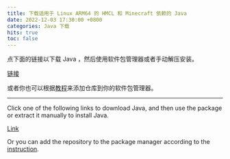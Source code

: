 ```yaml
---
title: 下载适用于 Linux ARM64 的 HMCL 和 Minecraft 依赖的 Java
date: 2022-12-03 17:30:00 +0800
categories: Java 下载
hits: true
toc: false
---
```


点下面的链接以下载 Java ，然后使用软件包管理器或者手动解压安装。

[链接](https://bell-sw.com/pages/downloads/?version=java-21&os=linux&package=jre-full&bitness=64&architecture=arm#:~:text=All%20versions)

或者你也可以根据[教程](https://docs.bell-sw.com/liberica-jdk/latest/general/install-guide/#linux)来添加仓库到你的软件包管理器。

---

Click one of the following links to download Java, and then use the package or extract it manually to install Java.

[Link](https://bell-sw.com/pages/downloads/?version=java-21&os=linux&package=jre-full&bitness=64&architecture=arm#:~:text=All%20versions)

Or you can add the repository to the package manager according to the [instruction](https://docs.bell-sw.com/liberica-jdk/latest/general/install-guide/#linux).